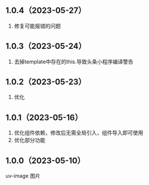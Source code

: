 ## 1.0.4（2023-05-27）
1. 修复可能报错的问题
## 1.0.3（2023-05-24）
1. 去掉template中存在的this.导致头条小程序编译警告
## 1.0.2（2023-05-23）
1. 优化
## 1.0.1（2023-05-16）
1. 优化组件依赖，修改后无需全局引入，组件导入即可使用
2. 优化部分功能
## 1.0.0（2023-05-10）
uv-image 图片

